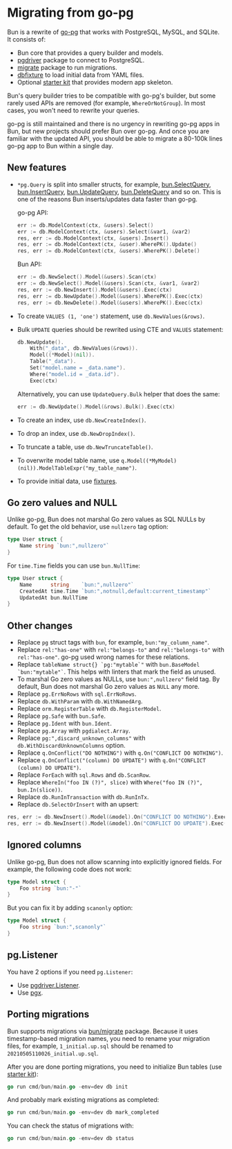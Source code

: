 # Migrating from go-pg

Bun is a rewrite of [go-pg](https://github.com/go-pg/pg) that works with PostgreSQL, MySQL, and
SQLite. It consists of:

- Bun core that provides a query builder and models.
- [pgdriver](drivers.md#pgdriver) package to connect to PostgreSQL.
- [migrate](migrations.md) package to run migrations.
- [dbfixture](fixtures.md) to load initial data from YAML files.
- Optional [starter kit](starter-kit.md) that provides modern app skeleton.

Bun's query builder tries to be compatible with go-pg's builder, but some rarely used APIs are
removed (for example, `WhereOrNotGroup`). In most cases, you won't need to rewrite your queries.

go-pg is still maintained and there is no urgency in rewriting go-pg apps in Bun, but new projects
should prefer Bun over go-pg. And once you are familiar with the updated API, you should be able to
migrate a 80-100k lines go-pg app to Bun within a single day.

## New features

- `*pg.Query` is split into smaller structs, for example,
  [bun.SelectQuery](https://pkg.go.dev/github.com/uptrace/bun#SelectQuery),
  [bun.InsertQuery](<(https://pkg.go.dev/github.com/uptrace/bun#InsertQuery)>),
  [bun.UpdateQuery](<(https://pkg.go.dev/github.com/uptrace/bun#UpdateQuery)>),
  [bun.DeleteQuery](https://pkg.go.dev/github.com/uptrace/bun#DeleteQuery) and so on. This is one of
  the reasons Bun inserts/updates data faster than go-pg.

  go-pg API:

  ```go
  err := db.ModelContext(ctx, &users).Select()
  err := db.ModelContext(ctx, &users).Select(&var1, &var2)
  res, err := db.ModelContext(ctx, &users).Insert()
  res, err := db.ModelContext(ctx, &user).WherePK().Update()
  res, err := db.ModelContext(ctx, &users).WherePK().Delete()
  ```

  Bun API:

  ```go
  err := db.NewSelect().Model(&users).Scan(ctx)
  err := db.NewSelect().Model(&users).Scan(ctx, &var1, &var2)
  res, err := db.NewInsert().Model(&users).Exec(ctx)
  res, err := db.NewUpdate().Model(&users).WherePK().Exec(ctx)
  res, err := db.NewDelete().Model(&users).WherePK().Exec(ctx)
  ```

- To create `VALUES (1, 'one')` statement, use `db.NewValues(&rows)`.
- Bulk `UPDATE` queries should be rewrited using CTE and `VALUES` statement:

  ```go
  db.NewUpdate().
      With("_data", db.NewValues(&rows)).
      Model((*Model)(nil)).
      Table("_data").
      Set("model.name = _data.name").
      Where("model.id = _data.id").
      Exec(ctx)
  ```

  Alternatively, you can use `UpdateQuery.Bulk` helper that does the same:

  ```go
  err := db.NewUpdate().Model(&rows).Bulk().Exec(ctx)
  ```

- To create an index, use `db.NewCreateIndex()`.
- To drop an index, use `db.NewDropIndex()`.
- To truncate a table, use `db.NewTruncateTable()`.
- To overwrite model table name, use `q.Model((*MyModel)(nil)).ModelTableExpr("my_table_name")`.
- To provide initial data, use [fixtures](fixtures.md).

## Go zero values and NULL

Unlike go-pg, Bun does not marshal Go zero values as SQL NULLs by default. To get the old behavior,
use `nullzero` tag option:

```go
type User struct {
    Name string `bun:",nullzero"`
}
```

For `time.Time` fields you can use `bun.NullTime`:

```go
type User struct {
    Name      string    `bun:",nullzero"`
    CreatedAt time.Time `bun:",notnull,default:current_timestamp"`
    UpdatedAt bun.NullTime
}
```

## Other changes

- Replace `pg` struct tags with `bun`, for example, `bun:"my_column_name"`.
- Replace `rel:"has-one"` with `rel:"belongs-to"` and `rel:"belongs-to"` with `rel:"has-one"`. go-pg
  used wrong names for these relations.
- Replace `` tableName struct{} `pg:"mytable`" `` with `` bun.BaseModel `bun:"mytable"` ``. This
  helps with linters that mark the field as unused.
- To marshal Go zero values as NULLs, use `bun:",nullzero"` field tag. By default, Bun does not
  marshal Go zero values as `NULL` any more.
- Replace `pg.ErrNoRows` with `sql.ErrNoRows`.
- Replace `db.WithParam` with `db.WithNamedArg`.
- Replace `orm.RegisterTable` with `db.RegisterModel`.
- Replace `pg.Safe` with `bun.Safe`.
- Replace `pg.Ident` with `bun.Ident`.
- Replace `pg.Array` with `pgdialect.Array`.
- Replace `pg:",discard_unknown_columns"` with `db.WithDiscardUnknownColumns` option.
- Replace `q.OnConflict("DO NOTHING")` with `q.On("CONFLICT DO NOTHING")`.
- Replace `q.OnConflict("(column) DO UPDATE")` with `q.On("CONFLICT (column) DO UPDATE")`.
- Replace `ForEach` with `sql.Rows` and `db.ScanRow`.
- Replace `WhereIn("foo IN (?)", slice)` with `Where("foo IN (?)", bun.In(slice))`.
- Replace `db.RunInTransaction` with `db.RunInTx`.
- Replace `db.SelectOrInsert` with an upsert:

```go
res, err := db.NewInsert().Model(&model).On("CONFLICT DO NOTHING").Exec(ctx)
res, err := db.NewInsert().Model(&model).On("CONFLICT DO UPDATE").Exec(ctx)
```

## Ignored columns

Unlike go-pg, Bun does not allow scanning into explicitly ignored fields. For example, the following
code does not work:

```go
type Model struct {
    Foo string `bun:"-"`
}
```

But you can fix it by adding `scanonly` option:

```go
type Model struct {
    Foo string `bun:",scanonly"`
}
```

## pg.Listener

You have 2 options if you need `pg.Listener`:

- Use [pgdriver.Listener](https://pkg.go.dev/github.com/uptrace/bun/driver/pgdriver#Listener).
- Use [pgx](https://pkg.go.dev/github.com/jackc/pgx/v4#hdr-Listen_and_Notify).

## Porting migrations

Bun supports migrations via [bun/migrate](migrations.md) package. Because it uses timestamp-based
migration names, you need to rename your migration files, for example, `1_initial.up.sql` should be
renamed to `20210505110026_initial.up.sql`.

After you are done porting migrations, you need to initialize Bun tables (use
[starter kit](starter-kit.md)):

```go
go run cmd/bun/main.go -env=dev db init
```

And probably mark existing migrations as completed:

```go
go run cmd/bun/main.go -env=dev db mark_completed
```

You can check the status of migrations with:

```go
go run cmd/bun/main.go -env=dev db status
```
